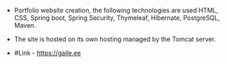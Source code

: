 - Portfolio website creation, the following technologies are used HTML, CSS, Spring boot, Spring Security, Thymeleaf, Hibernate, PostgreSQL, Maven. 

- The site is hosted on its own hosting managed by the Tomcat server.

- #Link - https://gaile.ee
